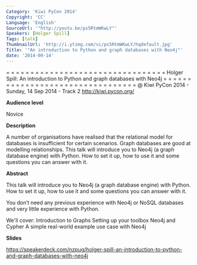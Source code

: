 ```yaml
---
Category: 'Kiwi PyCon 2014'
Copyright: 'CC'
Language: 'English'
SourceUrl: '"http://youtu.be/ps5RtmWKwLY"'
Speakers: [Holger Spill]
Tags: [talk]
ThumbnailUrl: 'http://i.ytimg.com/vi/ps5RtmWKwLY/hqdefault.jpg'
Title: '"An introduction to Python and graph databases with Neo4j"'
date: '2014-09-14'
---
```

= = = = = = = = = = = = = = = = = = = = = = = = = = = = = = = = = 
Holger Spill:
An introduction to Python and graph databases with Neo4j
= = = = = = = = = = = = = = = = = = = = = = = = = = = = = = = = = 
@ Kiwi PyCon 2014 - Sunday, 14 Sep 2014 - Track 2 
http://kiwi.pycon.org/

**Audience level**

Novice

**Description**

A number of organisations have realised that the relational model for databases is insufficient for certain scenarios. Graph databases are good at modelling relationships. This talk will introduce you to Neo4j (a graph database engine) with Python. How to set it up, how to use it and some questions you can answer with it.

**Abstract**

This talk will introduce you to Neo4j (a graph database engine) with Python. How to set it up, how to use it and some questions you can answer with it.

You don’t need any previous experience with Neo4j or NoSQL databases and very little experience with Python.

We'll cover: Introduction to Graphs Setting up your toolbox Neo4j and Cypher A simple real-world example use case with Neo4j

**Slides**

https://speakerdeck.com/nzpug/holger-spill-an-introduction-to-python-and-graph-databases-with-neo4j